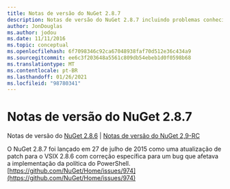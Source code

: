 ```yaml
---
title: Notas de versão do NuGet 2.8.7
description: Notas de versão do NuGet 2.8.7 incluindo problemas conhecidos, correções de bugs, recursos adicionados e DCRs.
author: JonDouglas
ms.author: jodou
ms.date: 11/11/2016
ms.topic: conceptual
ms.openlocfilehash: 6f7098346c92ca67048938faf70d512e36c434a9
ms.sourcegitcommit: ee6c3f203648a5561c809db54ebeb1d0f0598b68
ms.translationtype: MT
ms.contentlocale: pt-BR
ms.lasthandoff: 01/26/2021
ms.locfileid: "98780341"
---
```

# <a name="nuget-287-release-notes"></a>Notas de versão do NuGet 2.8.7

Notas de versão do [NuGet 2.8.6](../release-notes/nuget-2.8.6.md)  |  [Notas de versão do NuGet 2,9-RC](../release-notes/nuget-2.9-RC.md)

O NuGet 2.8.7 foi lançado em 27 de julho de 2015 como uma atualização de patch para o VSIX 2.8.6 com correção específica para um bug que afetava a implementação da política do PowerShell.
[https://github.com/NuGet/Home/issues/974](https://github.com/NuGet/Home/issues/974)